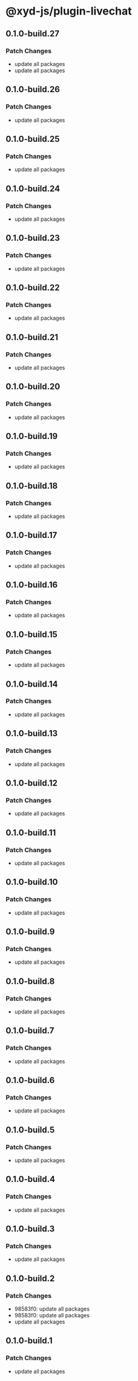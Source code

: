 # @xyd-js/plugin-livechat

## 0.1.0-build.27

### Patch Changes

- update all packages
- update all packages

## 0.1.0-build.26

### Patch Changes

- update all packages

## 0.1.0-build.25

### Patch Changes

- update all packages

## 0.1.0-build.24

### Patch Changes

- update all packages

## 0.1.0-build.23

### Patch Changes

- update all packages

## 0.1.0-build.22

### Patch Changes

- update all packages

## 0.1.0-build.21

### Patch Changes

- update all packages

## 0.1.0-build.20

### Patch Changes

- update all packages

## 0.1.0-build.19

### Patch Changes

- update all packages

## 0.1.0-build.18

### Patch Changes

- update all packages

## 0.1.0-build.17

### Patch Changes

- update all packages

## 0.1.0-build.16

### Patch Changes

- update all packages

## 0.1.0-build.15

### Patch Changes

- update all packages

## 0.1.0-build.14

### Patch Changes

- update all packages

## 0.1.0-build.13

### Patch Changes

- update all packages

## 0.1.0-build.12

### Patch Changes

- update all packages

## 0.1.0-build.11

### Patch Changes

- update all packages

## 0.1.0-build.10

### Patch Changes

- update all packages

## 0.1.0-build.9

### Patch Changes

- update all packages

## 0.1.0-build.8

### Patch Changes

- update all packages

## 0.1.0-build.7

### Patch Changes

- update all packages

## 0.1.0-build.6

### Patch Changes

- update all packages

## 0.1.0-build.5

### Patch Changes

- update all packages

## 0.1.0-build.4

### Patch Changes

- update all packages

## 0.1.0-build.3

### Patch Changes

- update all packages

## 0.1.0-build.2

### Patch Changes

- 98583f0: update all packages
- 98583f0: update all packages
- update all packages

## 0.1.0-build.1

### Patch Changes

- update all packages
